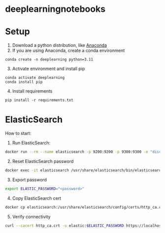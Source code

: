 # deeplearningnotebooks

# Setup

1. Download a python distribution, like [Anaconda](https://www.anaconda.com/download/success)
2. If you are using Anaconda, create a conda environment

```
conda create -n deeplearning python=3.11
```

3. Activate environment and install pip
```
conda activate deeplearning
conda install pip
```

4. Install requirements
```
pip install -r requirements.txt
```

# ElasticSearch

How to start:

1. Run ElasticSearch:
```bash
docker run --rm --name elasticsearch -p 9200:9200 -p 9300:9300 -e "discovery.type=single-node" docker.elastic.co/elasticsearch/elasticsearch:8.15.0
```

2. Reset ElasticSearch password
```bash
docker exec -it elasticsearch /usr/share/elasticsearch/bin/elasticsearch-reset-password -u elastic
```

3. Export password
```bash
export ELASTIC_PASSWORD="<password>"
```

4. Copy ElasticSearch cert
```bash
docker cp elasticsearch:/usr/share/elasticsearch/config/certs/http_ca.crt .
```

5. Verify connectivity
```bash
curl --cacert http_ca.crt -u elastic:$ELASTIC_PASSWORD https://localhost:9200
```